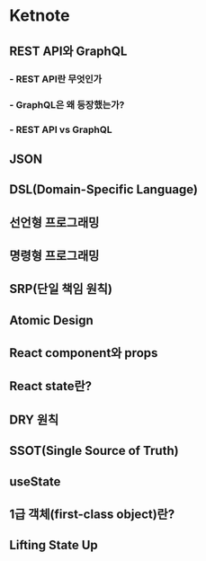 # Ketnote

## REST API와 GraphQL

### - REST API란 무엇인가

### - GraphQL은 왜 등장했는가?

### - REST API vs GraphQL

## JSON

## DSL(Domain-Specific Language)

## 선언형 프로그래밍

## 명령형 프로그래밍

## SRP(단일 책임 원칙)

## Atomic Design

## React component와 props

## React state란?

## DRY 원칙

## SSOT(Single Source of Truth)

## useState

## 1급 객체(first-class object)란?

## Lifting State Up
